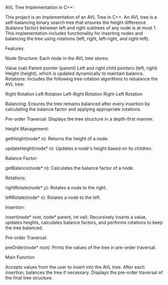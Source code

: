 AVL Tree Implementation in C++:

This project is an implementation of an AVL Tree in C++. An AVL tree is a self-balancing binary search tree that ensures the height difference (balance factor) between left and right subtrees of any node is at most 1. This implementation includes functionality for inserting nodes and balancing the tree using rotations (left, right, left-right, and right-left).


Features:

Node Structure: Each node in the AVL tree stores:

Value (val)
Parent pointer (parent)
Left and right child pointers (left, right)
Height (height), which is updated dynamically to maintain balance.
Rotations: 
Includes the following tree rotation algorithms to rebalance the AVL tree:

Right Rotation
Left Rotation
Left-Right Rotation
Right-Left Rotation

Balancing: Ensures the tree remains balanced after every insertion by calculating the balance factor and applying appropriate rotations.

Pre-order Traversal: Displays the tree structure in a depth-first manner.

Height Management:

getHeight(node* n): Returns the height of a node.

updateHeight(node* n): Updates a node's height based on its children.

Balance Factor:

getBalance(node* n): Calculates the balance factor of a node.

Rotations:

rightRotate(node* y): Rotates a node to the right.

leftRotate(node* x): Rotates a node to the left.

Insertion:

insert(node* root, node* parent, int val): Recursively inserts a value, updates heights, calculates balance factors, and performs rotations to keep the tree balanced.

Pre-order Traversal:

preOrder(node* root): Prints the values of the tree in pre-order traversal.

Main Function


Accepts values from the user to insert into the AVL tree.
After each insertion, balances the tree if necessary.
Displays the pre-order traversal of the final tree structure.


